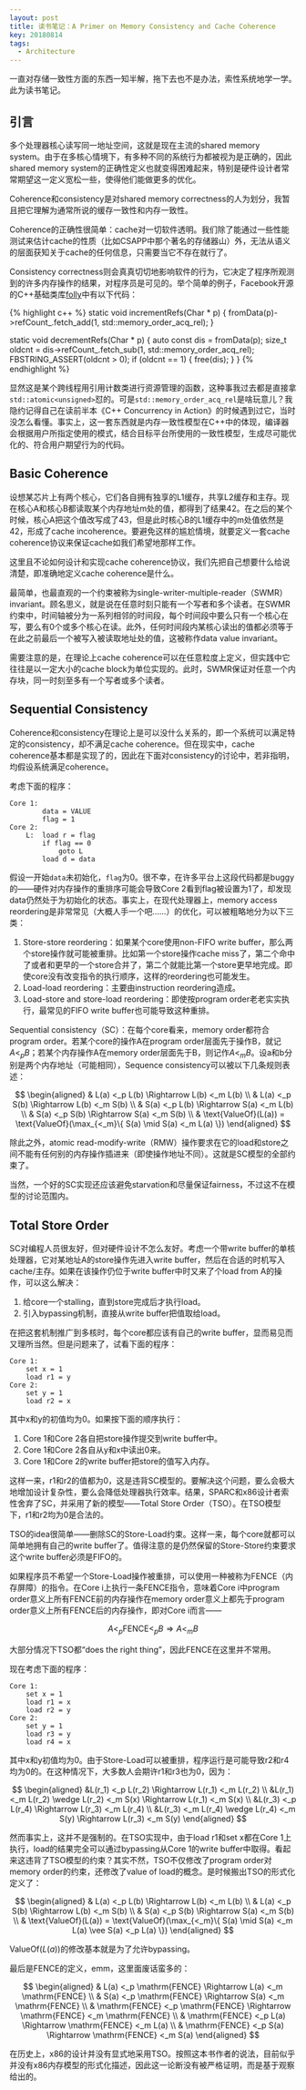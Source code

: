 ```yaml
---
layout: post
title: 读书笔记：A Primer on Memory Consistency and Cache Coherence
key: 20180814
tags:
  - Architecture
---
```


一直对存储一致性方面的东西一知半解，拖下去也不是办法，索性系统地学一学。此为读书笔记。

<!--more-->

## 引言

多个处理器核心读写同一地址空间，这就是现在主流的shared memory system。由于在多核心情境下，有多种不同的系统行为都被视为是正确的，因此shared memory system的正确性定义也就变得困难起来，特别是硬件设计者常常期望这一定义宽松一些，使得他们能做更多的优化。

Coherence和consistency是对shared memory correctness的人为划分，我暂且把它理解为通常所说的缓存一致性和内存一致性。

Coherence的正确性很简单：cache对一切软件透明。我们除了能通过一些性能测试来估计cache的性质（比如CSAPP中那个著名的存储器山）外，无法从语义的层面获知关于cache的任何信息，只需要当它不存在就行了。

Consistency correctness则会真真切切地影响软件的行为，它决定了程序所观测到的许多内存操作的结果，对程序员是可见的。举个简单的例子，Facebook开源的C++基础类库[folly](github.com/facebook/folly)中有以下代码：

{% highlight c++ %}
static void incrementRefs(Char * p) {
  fromData(p)->refCount_.fetch_add(1, std::memory_order_acq_rel);
}

static void decrementRefs(Char * p) {
  auto const dis = fromData(p);
  size_t oldcnt = dis->refCount_.fetch_sub(1, std::memory_order_acq_rel);
  FBSTRING_ASSERT(oldcnt > 0);
  if (oldcnt == 1) {
    free(dis);
  }
}
{% endhighlight %}

显然这是某个跨线程用引用计数类进行资源管理的函数，这种事我过去都是直接拿`std::atomic<unsigned>`怼的。可是`std::memory_order_acq_rel`是啥玩意儿？我隐约记得自己在读前半本《C++ Concurrency in Action》的时候遇到过它，当时没怎么看懂。事实上，这一套东西就是内存一致性模型在C++中的体现，编译器会根据用户所指定使用的模式，结合目标平台所使用的一致性模型，生成尽可能优化的、符合用户期望行为的代码。

## Basic Coherence

设想某芯片上有两个核心，它们各自拥有独享的L1缓存，共享L2缓存和主存。现在核心A和核心B都读取某个内存地址m处的值，都得到了结果42。在之后的某个时候，核心A把这个值改写成了43，但是此时核心B的L1缓存中的m处值依然是42，形成了cache incoherence。要避免这样的尴尬情境，就要定义一套cache coherence协议来保证cache如我们希望地那样工作。

这里且不论如何设计和实现cache coherence协议，我们先把自己想要什么给说清楚，即准确地定义cache coherence是什么。

最简单，也最直观的一个约束被称为single-writer-multiple-reader（SWMR）invariant。顾名思义，就是说在任意时刻只能有一个写者和多个读者。在SWMR约束中，时间轴被分为一系列相邻的时间段，每个时间段中要么只有一个核心在写，要么有0个或多个核心在读。此外，任何时间段内某核心读出的值都必须等于在此之前最后一个被写入被读取地址处的值，这被称作data value invariant。

需要注意的是，在理论上cache coherence可以在任意粒度上定义，但实践中它往往是以一定大小的cache block为单位实现的。此时，SWMR保证对任意一个内存块，同一时刻至多有一个写者或多个读者。

## Sequential Consistency

Coherence和consistency在理论上是可以没什么关系的，即一个系统可以满足特定的consistency，却不满足cache coherence。但在现实中，cache coherence基本都是实现了的，因此在下面对consistency的讨论中，若非指明，均假设系统满足coherence。

考虑下面的程序：

```
Core 1:
        data = VALUE
        flag = 1
Core 2:
    L:  load r = flag
        if flag == 0
            goto L
        load d = data
```

假设一开始`data`未初始化，`flag`为0。很不幸，在许多平台上这段代码都是buggy的——硬件对内存操作的重排序可能会导致Core 2看到flag被设置为1了，却发现data仍然处于为初始化的状态。事实上，在现代处理器上，memory access reordering是非常常见（大概人手一个吧……）的优化，可以被粗略地分为以下三类：

1. Store-store reordering：如果某个core使用non-FIFO write buffer，那么两个store操作就可能被重排。比如第一个store操作cache miss了，第二个命中了或者和更早的一个store合并了，第二个就能比第一个store更早地完成。即使core没有改变指令的执行顺序，这样的reordering也可能发生。
2. Load-load reordering：主要由instruction reordering造成。
3. Load-store and store-load reordering：即使按program order老老实实执行，最常见的FIFO write buffer也可能导致这种重排。

Sequential consistency（SC）：在每个core看来，memory order都符合program order。若某个core的操作A在program order层面先于操作B，就记$A <_p B$；若某个内存操作A在memory order层面先于B，则记作$A <_m B$。设a和b分别是两个内存地址（可能相同），Sequence consistency可以被以下几条规则表述：

$$
\begin{aligned}
& L(a) <_p L(b) \Rightarrow L(b) <_m L(b) \\
& L(a) <_p S(b) \Rightarrow L(b) <_m S(b) \\
& S(a) <_p L(b) \Rightarrow S(a) <_m L(b) \\
& S(a) <_p S(b) \Rightarrow S(a) <_m S(b) \\
& \text{ValueOf}(L(a)) = \text{ValueOf}(\max_{<_m}\{ S(a) \mid S(a) <_m L(a) \})
\end{aligned}
$$

除此之外，atomic read-modify-write（RMW）操作要求在它的load和store之间不能有任何别的内存操作插进来（即使操作地址不同）。这就是SC模型的全部约束了。

当然，一个好的SC实现还应该避免starvation和尽量保证fairness，不过这不在模型的讨论范围内。

## Total Store Order

SC对编程人员很友好，但对硬件设计不怎么友好。考虑一个带write buffer的单核处理器，它对某地址A的store操作先进入write buffer，然后在合适的时机写入cache/主存。如果在该操作仍位于write buffer中时又来了个load from A的操作，可以这么解决：

1. 给core一个stalling，直到store完成后才执行load。
2. 引入bypassing机制，直接从write buffer把值取给load。

在把这套机制推广到多核时，每个core都应该有自己的write buffer，显而易见而又理所当然。但是问题来了，试看下面的程序：

```
Core 1:
    set x = 1
    load r1 = y
Core 2:
    set y = 1
    load r2 = x
```

其中x和y的初值均为0。如果按下面的顺序执行：

1. Core 1和Core 2各自把store操作提交到write buffer中。
2. Core 1和Core 2各自从y和x中读出0来。
3. Core 1和Core 2的write buffer把store的值写入内存。

这样一来，r1和r2的值都为0，这是违背SC模型的。要解决这个问题，要么会极大地增加设计复杂性，要么会降低处理器执行效率。结果，SPARC和x86设计者索性舍弃了SC，并采用了新的模型——Total Store Order（TSO）。在TSO模型下，r1和r2均为0是合法的。

TSO的idea很简单——删除SC的Store-Load约束。这样一来，每个core就都可以简单地拥有自己的write buffer了。值得注意的是仍然保留的Store-Store约束要求这个write buffer必须是FIFO的。

如果程序员不希望一个Store-Load操作被重排，可以使用一种被称为FENCE（内存屏障）的指令。在Core i上执行一条FENCE指令，意味着Core i中program order意义上所有FENCE前的内存操作在memory order意义上都先于program order意义上所有FENCE后的内存操作，即对Core i而言——

$$
A <_p \text{FENCE} <_p B \Rightarrow A <_m B
$$

大部分情况下TSO都“does the right thing”，因此FENCE在这里并不常用。

现在考虑下面的程序：

```
Core 1:
    set x = 1
    load r1 = x
    load r2 = y
Core 2:
    set y = 1
    load r3 = y
    load r4 = x
```

其中x和y初值均为0。由于Store-Load可以被重排，程序运行是可能导致r2和r4均为0的。在这种情况下，大多数人会期许r1和r3也为0，因为：

$$
\begin{aligned}
&L(r_1) <_p L(r_2) \Rightarrow L(r_1) <_m L(r_2) \\
&L(r_1) <_m L(r_2) \wedge L(r_2) <_m S(x) \Rightarrow L(r_1) <_m S(x) \\
&L(r_3) <_p L(r_4) \Rightarrow L(r_3) <_m L(r_4) \\
&L(r_3) <_m L(r_4) \wedge L(r_4) <_m S(y) \Rightarrow L(r_3) <_m S(y)
\end{aligned}
$$

然而事实上，这并不是强制的。在TSO实现中，由于load r1和set x都在Core 1上执行，load的结果完全可以通过bypassing从Core 1的write buffer中取得。看起来这违背了TSO模型的约束？其实不然，TSO不仅修改了program order对memory order的约束，还修改了value of load的概念。是时候搬出TSO的形式化定义了：

$$
\begin{aligned}
& L(a) <_p L(b) \Rightarrow L(b) <_m L(b) \\
& L(a) <_p S(b) \Rightarrow L(b) <_m S(b) \\
& S(a) <_p S(b) \Rightarrow S(a) <_m S(b) \\
& \text{ValueOf}(L(a)) = \text{ValueOf}(\max_{<_m}\{ S(a) \mid S(a) <_m L(a) \vee S(a) <_p L(a) \})
\end{aligned}
$$

$\text{ValueOf}(L(a))$的修改基本就是为了允许bypassing。

最后是FENCE的定义，emm，这里面废话蛮多的：

$$
\begin{aligned}
& L(a) <_p \mathrm{FENCE} \Rightarrow L(a) <_m \mathrm{FENCE} \\
& S(a) <_p \mathrm{FENCE} \Rightarrow S(a) <_m \mathrm{FENCE} \\
& \mathrm{FENCE} <_p \mathrm{FENCE} \Rightarrow \mathrm{FENCE} <_m \mathrm{FENCE} \\
& \mathrm{FENCE} <_p L(a) \Rightarrow \mathrm{FENCE} <_m L(a) \\
& \mathrm{FENCE} <_p S(a) \Rightarrow \mathrm{FENCE} <_m S(a)
\end{aligned}
$$

在历史上，x86的设计并没有显式地采用TSO。按照这本书作者的说法，目前似乎并没有x86内存模型的形式化描述，因此这一论断没有被严格证明，而是基于观察给出的。
